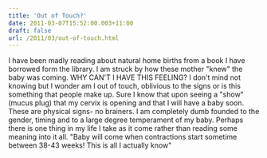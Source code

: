 ```yaml
---
title: 'Out of Touch?'
date: 2011-03-07T15:52:00.003+11:00
draft: false
url: /2011/03/out-of-touch.html
---
```


I have been madly reading about natural home births from a book I have borrowed form the library. I am struck by how these mother "knew" the baby was coming. WHY CAN'T I HAVE THIS FEELING? I don't mind not knowing but I wonder am I out of touch, oblivious to the signs or is this something that people make up. Sure I know that upon seeing a "show" (mucus plug) that my cervix is opening and that I will have a baby soon. These are physical signs- no brainers. I am completely dumb founded to the gender, timing and to a large degree temperament of my baby. Perhaps there is one thing in my life I take as it come rather than reading some meaning into it all. "Baby will come when contractions start sometime between 38-43 weeks! This is all I actually know"